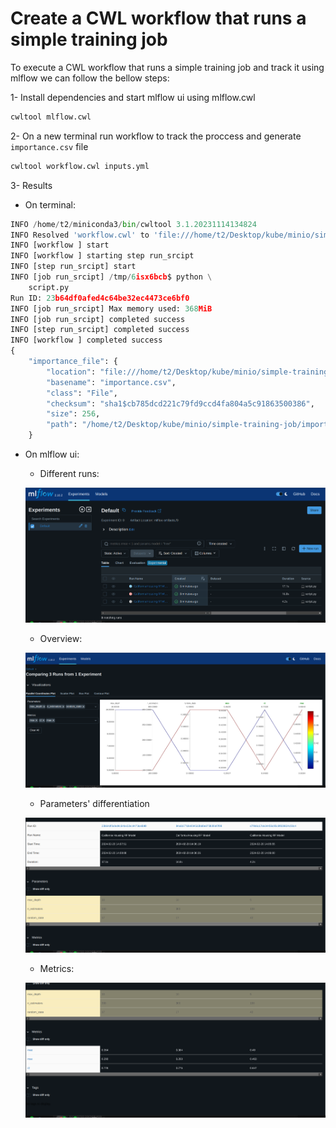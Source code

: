 # Create a CWL workflow that runs a simple training job

To execute a CWL workflow that runs a simple training job and track it using mlflow we can follow the bellow steps:

1- Install dependencies and start mlflow ui using mlflow.cwl
```python
cwltool mlflow.cwl 
```

2- On a new terminal run workflow to track the proccess and generate `importance.csv` file
```python
cwltool workflow.cwl inputs.yml
```


3- Results
- On terminal:
```python
INFO /home/t2/miniconda3/bin/cwltool 3.1.20231114134824
INFO Resolved 'workflow.cwl' to 'file:///home/t2/Desktop/kube/minio/simple-training-job/workflow.cwl'
INFO [workflow ] start
INFO [workflow ] starting step run_srcipt
INFO [step run_srcipt] start
INFO [job run_srcipt] /tmp/6isx6bcb$ python \
    script.py
Run ID: 23b64df0afed4c64be32ec4473ce6bf0
INFO [job run_srcipt] Max memory used: 368MiB
INFO [job run_srcipt] completed success
INFO [step run_srcipt] completed success
INFO [workflow ] completed success
{
    "importance_file": {
        "location": "file:///home/t2/Desktop/kube/minio/simple-training-job/importance.csv",
        "basename": "importance.csv",
        "class": "File",
        "checksum": "sha1$cb785dcd221c79fd9ccd4fa804a5c91863500386",
        "size": 256,
        "path": "/home/t2/Desktop/kube/minio/simple-training-job/importance.csv"
    }
```

- On mlflow ui:
    - Different runs:

    ![mlflow](output/Mlflow001.png)
    - Overview:

    ![mlflow](output/Mlflow002.png)
    - Parameters' differentiation

    ![mlflow](output/Mlflow003.png)
    - Metrics:

    ![mlflow](output/Mlflow004.png)

